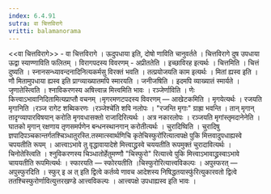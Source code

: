 ```yaml
---
index: 6.4.91
sutra: वा चित्तविरागे
vritti: balamanorama
---
```


<<वा चित्तविरागे>> - वा चित्तविरागे । ऊदुपधाया इति, दोषो णाविति चानुवर्तते । चित्तविरागे दुष उपधाया ऊद्वा स्याण्णाविति फलितम् । विरागपदस्य विवरणम् - अप्रीततेति । इच्छाविरह इत्यर्थः । चित्तमिति । चित्तं दुष्यति । स्नानसन्ध्यावन्दनादिनित्यकर्मसु विरक्तं भवति । तत्प्रयोजयति काम इत्यर्थः । मितां ह्यस्व इति । णौ मितामुपधाया ह्यस्व इति प्राग्व्याख्यातमपि स्मारयति । जनीजषिति । इदमपि व्याख्यातं स्मार्यते । जृणातेस्त्विति । श्नाविकरणस्य अषित्त्वान्न मित्त्वमिति भावः । रञ्जेर्णाविति । णेः कित्त्वाऽभावानिदितामित्यप्राप्तौ वचनम् ।मृगरमणटपदस्य विवरणम् —  आखेटकमिति । मृगयेत्यर्थः । रजयति मृगानिति ।रञ्ज रागेट शब्विकरणः ।रञ्जेश्चे॑ति शपि नलोपः । "रजन्ति मृगाः" ग्राह्रा भवन्ति । तान् मृगान् तादृग्व्यापारविषयान् करोति मृगवधासक्तो राजादिरित्यर्थः । अत्र नकारलोपः । रञ्जयति मृगांस्तृमदानेनेति । घातको मृगान् रक्षणाय तृणसमर्पणेन बन्धनस्थानगान् करोतीत्यर्थः । चुरादिष्विति । चुरादिषु ज्ञपादिपञ्चकान्तर्गतश्चिञ्धातुरस्ति.तस्मात्स्वार्थणिचि कृतेचिस्फुरो॑रित्यात्वपक्षे पुकि मित्तवादुपधाह्यस्वे चपयतीति रूपम् । आत्त्वाऽभावे तु वृद्धावायादेशे मित्त्वाद्ध्रस्वे चययतीति रूपमुक्तं चुरादावित्यर्थः । चिनोतेस्त्विति । श्नुविकरणस्य चिञ्धातोर्हेतुमण्णौ "चिस्फुरो" रित्यात्त्वे पुकि मित्त्वाऽभावाद्ध्रस्वाऽभावे चाययतीति रूपमित्यर्थः । स्फारयति —  स्फोरयतीति ।चिस्फुरोरित्यात्त्वविकल्पः । अपुस्फरत्  —  अपुस्फुरदिति । स्फुर् इ अ त् इति द्वित्वे कर्तव्ये णावच आदेशस्य निषिद्धतयास्फु॑रित्युकारवतो द्वित्वे ततश्चिस्फुरोर्णावित्युत्तरखण्डे आत्त्वविकल्पः । आत्त्वपक्षे उपधाह्यस्व इति भावः ।